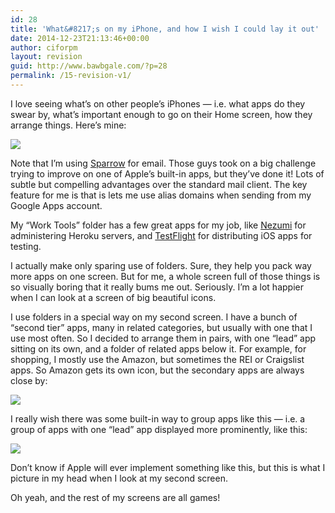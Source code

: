 ```yaml
---
id: 28
title: 'What&#8217;s on my iPhone, and how I wish I could lay it out'
date: 2014-12-23T21:13:46+00:00
author: ciforpm
layout: revision
guid: http://www.bawbgale.com/?p=28
permalink: /15-revision-v1/
---
```

I love seeing what&#8217;s on other people&#8217;s iPhones &#8212; i.e. what apps do they swear by, what&#8217;s important enough to go on their Home screen, how they arrange things. Here&#8217;s mine:

![](http://media.tumblr.com/tumblr_m5qom6mA4G1qcfcp0.png) 

Note that I&#8217;m using [Sparrow](http://sparrowmailapp.com/iphone.php) for email. Those guys took on a big challenge trying to improve on one of Apple&#8217;s built-in apps, but they&#8217;ve done it! Lots of subtle but compelling advantages over the standard mail client. The key feature for me is that is lets me use alias domains when sending from my Google Apps account.

My &#8220;Work Tools&#8221; folder has a few great apps for my job, like [Nezumi](http://nezumiapp.com) for administering Heroku servers, and [TestFlight](http://testflightapp.com) for distributing iOS apps for testing.

I actually make only sparing use of folders. Sure, they help you pack way more apps on one screen. But for me, a whole screen full of those things is so visually boring that it really bums me out. Seriously. I&#8217;m a lot happier when I can look at a screen of big beautiful icons.

I use folders in a special way on my second screen. I have a bunch of &#8220;second tier&#8221; apps, many in related categories, but usually with one that I use most often. So I decided to arrange them in pairs, with one &#8220;lead&#8221; app sitting on its own, and a folder of related apps below it. For example, for shopping, I mostly use the Amazon, but sometimes the REI or Craigslist apps. So Amazon gets its own icon, but the secondary apps are always close by:

![](http://media.tumblr.com/tumblr_m5qomncoH01qcfcp0.png) 

I really wish there was some built-in way to group apps like this &#8212; i.e. a group of apps with one &#8220;lead&#8221; app displayed more prominently, like this:

![](http://media.tumblr.com/tumblr_m5qomw6rYM1qcfcp0.png) 

Don&#8217;t know if Apple will ever implement something like this, but this is what I picture in my head when I look at my second screen.

Oh yeah, and the rest of my screens are all games!